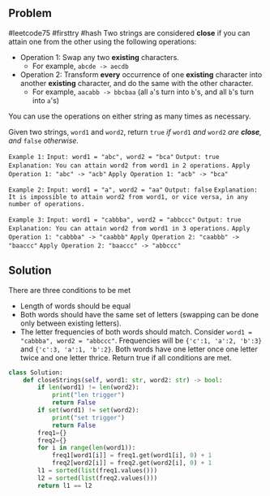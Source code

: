 ## Problem
#leetcode75 #firsttry #hash 
Two strings are considered **close** if you can attain one from the other using the following operations:

- Operation 1: Swap any two **existing** characters.
    - For example, `abcde -> aecdb`
- Operation 2: Transform **every** occurrence of one **existing** character into another **existing** character, and do the same with the other character.
    - For example, `aacabb -> bbcbaa` (all `a`'s turn into `b`'s, and all `b`'s turn into `a`'s)

You can use the operations on either string as many times as necessary.

Given two strings, `word1` and `word2`, return `true` _if_ `word1` _and_ `word2` _are **close**, and_ `false` _otherwise._

`Example 1:`
`Input: word1 = "abc", word2 = "bca"`
`Output: true`
`Explanation: You can attain word2 from word1 in 2 operations.`
`Apply Operation 1: "abc" -> "acb"`
`Apply Operation 1: "acb" -> "bca"`

`Example 2:`
`Input: word1 = "a", word2 = "aa"`
`Output: false`
`Explanation: It is impossible to attain word2 from word1, or vice versa, in any number of operations.`

`Example 3:`
`Input: word1 = "cabbba", word2 = "abbccc"`
`Output: true`
`Explanation: You can attain word2 from word1 in 3 operations.`
`Apply Operation 1: "cabbba" -> "caabbb"`
`Apply Operation 2: "caabbb" -> "baaccc"`
`Apply Operation 2: "baaccc" -> "abbccc"`

## Solution
There are three conditions to be met
- Length of words should be equal
- Both words should have the same set of letters (swapping can be done only between existing letters).
- The letter frequencies of both words should match. 
	Consider `word1 = "cabbba", word2 = "abbccc"`. Frequencies will be 
	`{'c':1, 'a':2, 'b':3}` and `{'c':3, 'a':1, 'b':2}`. Both words have one letter once one letter twice and one letter thrice.
Return true if all conditions are met.

```python
class Solution:
    def closeStrings(self, word1: str, word2: str) -> bool:
        if len(word1) != len(word2):
            print("len trigger")
            return False
        if set(word1) != set(word2):
            print("set trigger")
            return False
        freq1={}
        freq2={}
        for i in range(len(word1)):
            freq1[word1[i]] = freq1.get(word1[i], 0) + 1
            freq2[word2[i]] = freq2.get(word2[i], 0) + 1
        l1 = sorted(list(freq1.values()))
        l2 = sorted(list(freq2.values()))
        return l1 == l2
```